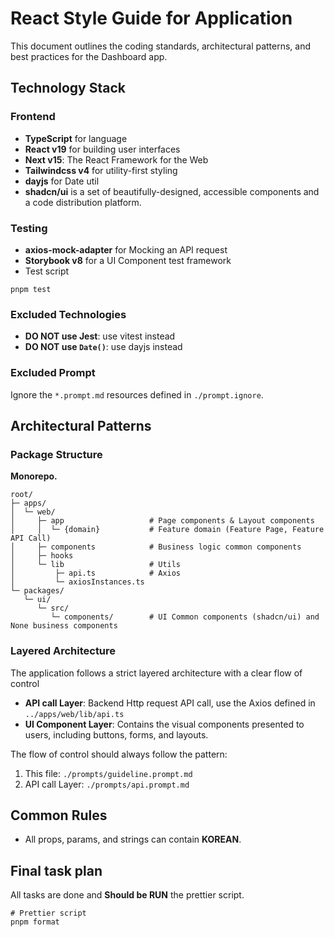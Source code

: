 # React Style Guide for Application

This document outlines the coding standards, architectural patterns, and best practices for the Dashboard app.

## Technology Stack

### Frontend

- **TypeScript** for language
- **React v19** for building user interfaces
- **Next v15**: The React Framework for the Web
- **Tailwindcss v4** for utility-first styling
- **dayjs** for Date util
- **shadcn/ui** is a set of beautifully-designed, accessible components and a code distribution platform.

### Testing

- **axios-mock-adapter** for Mocking an API request
- **Storybook v8** for a UI Component test framework
- Test script

```shell
pnpm test
```

### Excluded Technologies

- **DO NOT use Jest**: use vitest instead
- **DO NOT use `Date()`**: use dayjs instead

### Excluded Prompt

Ignore the `*.prompt.md` resources defined in `./prompt.ignore`.

## Architectural Patterns

### Package Structure

**Monorepo.**

```
root/
├─ apps/
│  └─ web/
│     ├─ app                   # Page components & Layout components
│     │  └─ {domain}           # Feature domain (Feature Page, Feature API Call)
│     ├─ components            # Business logic common components
│     ├─ hooks
│     └─ lib                   # Utils
│         ├─ api.ts            # Axios
│         └─ axiosInstances.ts
└─ packages/
   └─ ui/
      └─ src/
         └─ components/        # UI Common components (shadcn/ui) and None business components
```

### Layered Architecture

The application follows a strict layered architecture with a clear flow of control

- **API call Layer**: Backend Http request API call, use the Axios defined in `../apps/web/lib/api.ts`
- **UI Component Layer**: Contains the visual components presented to users, including buttons, forms, and layouts.

The flow of control should always follow the pattern:

1. This file: `./prompts/guideline.prompt.md`
2. API call Layer: `./prompts/api.prompt.md`

## Common Rules

- All props, params, and strings can contain **KOREAN**.

## Final task plan

All tasks are done and **Should be RUN** the prettier script.

```shell
# Prettier script
pnpm format
```
